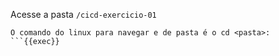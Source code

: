 Acesse a pasta `/cicd-exercicio-01`

```plain
O comando do linux para navegar e de pasta é o cd <pasta>:
```{{exec}}
